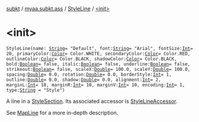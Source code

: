 [subkt](../../index.md) / [myaa.subkt.ass](../index.md) / [StyleLine](index.md) / [&lt;init&gt;](./-init-.md)

# &lt;init&gt;

`StyleLine(name: `[`String`](https://kotlinlang.org/api/latest/jvm/stdlib/kotlin/-string/index.html)` = "Default", font: `[`String`](https://kotlinlang.org/api/latest/jvm/stdlib/kotlin/-string/index.html)` = "Arial", fontSize: `[`Int`](https://kotlinlang.org/api/latest/jvm/stdlib/kotlin/-int/index.html)` = 20, primaryColor: `[`Color`](https://docs.oracle.com/javase/9/docs/api/java/awt/Color.html)` = Color.WHITE, secondaryColor: `[`Color`](https://docs.oracle.com/javase/9/docs/api/java/awt/Color.html)` = Color.RED, outlineColor: `[`Color`](https://docs.oracle.com/javase/9/docs/api/java/awt/Color.html)` = Color.BLACK, shadowColor: `[`Color`](https://docs.oracle.com/javase/9/docs/api/java/awt/Color.html)` = Color.BLACK, bold: `[`Boolean`](https://kotlinlang.org/api/latest/jvm/stdlib/kotlin/-boolean/index.html)` = false, italic: `[`Boolean`](https://kotlinlang.org/api/latest/jvm/stdlib/kotlin/-boolean/index.html)` = false, underline: `[`Boolean`](https://kotlinlang.org/api/latest/jvm/stdlib/kotlin/-boolean/index.html)` = false, strikeout: `[`Boolean`](https://kotlinlang.org/api/latest/jvm/stdlib/kotlin/-boolean/index.html)` = false, scaleX: `[`Double`](https://kotlinlang.org/api/latest/jvm/stdlib/kotlin/-double/index.html)` = 100.0, scaleY: `[`Double`](https://kotlinlang.org/api/latest/jvm/stdlib/kotlin/-double/index.html)` = 100.0, spacing: `[`Double`](https://kotlinlang.org/api/latest/jvm/stdlib/kotlin/-double/index.html)` = 0.0, rotation: `[`Double`](https://kotlinlang.org/api/latest/jvm/stdlib/kotlin/-double/index.html)` = 0.0, borderStyle: `[`Int`](https://kotlinlang.org/api/latest/jvm/stdlib/kotlin/-int/index.html)` = 1, outline: `[`Double`](https://kotlinlang.org/api/latest/jvm/stdlib/kotlin/-double/index.html)` = 0.0, shadow: `[`Double`](https://kotlinlang.org/api/latest/jvm/stdlib/kotlin/-double/index.html)` = 0.0, alignment: `[`Int`](https://kotlinlang.org/api/latest/jvm/stdlib/kotlin/-int/index.html)` = 2, marginL: `[`Int`](https://kotlinlang.org/api/latest/jvm/stdlib/kotlin/-int/index.html)` = 10, marginR: `[`Int`](https://kotlinlang.org/api/latest/jvm/stdlib/kotlin/-int/index.html)` = 10, marginV: `[`Int`](https://kotlinlang.org/api/latest/jvm/stdlib/kotlin/-int/index.html)` = 10, encoding: `[`Int`](https://kotlinlang.org/api/latest/jvm/stdlib/kotlin/-int/index.html)` = 1, type: `[`String`](https://kotlinlang.org/api/latest/jvm/stdlib/kotlin/-string/index.html)` = "Style")`

A line in a [StyleSection](../-style-section/index.md).
Its associated accessor is [StyleLineAccessor](../-style-line-accessor/index.md).

See [MapLine](../-map-line/index.md) for a more in-depth description.


